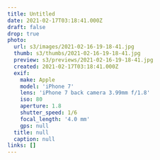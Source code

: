```yaml
---
title: Untitled
date: 2021-02-17T03:18:41.000Z
draft: false
drop: true
photo:
  url: s3/images/2021-02-16-19-18-41.jpg
  thumb: s3/thumbs/2021-02-16-19-18-41.jpg
  preview: s3/previews/2021-02-16-19-18-41.jpg
  created: 2021-02-17T03:18:41.000Z
  exif:
    make: Apple
    model: 'iPhone 7'
    lens: 'iPhone 7 back camera 3.99mm f/1.8'
    iso: 80
    aperture: 1.8
    shutter_speed: 1/6
    focal_length: '4.0 mm'
    gps: null
  title: null
  caption: null
links: []
---
```

